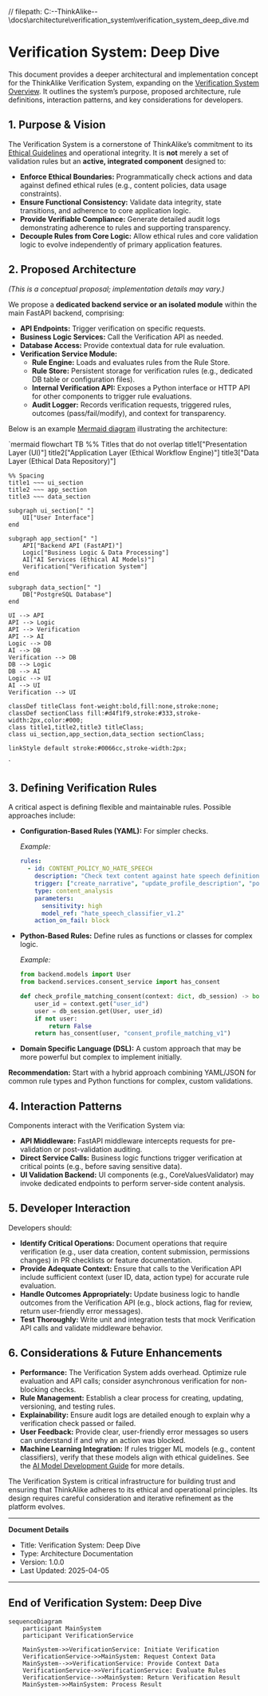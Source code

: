 // filepath: C:\--ThinkAlike--\docs\architecture\verification_system\verification_system_deep_dive.md
# Verification System: Deep Dive

This document provides a deeper architectural and implementation concept for the ThinkAlike Verification System, expanding on the [Verification System Overview](./verification_system.md). It outlines the system’s purpose, proposed architecture, rule definitions, interaction patterns, and key considerations for developers.

## 1. Purpose & Vision

The Verification System is a cornerstone of ThinkAlike’s commitment to its [Ethical Guidelines](../../core/ethics/ethical_guidelines.md) and operational integrity. It is **not** merely a set of validation rules but an **active, integrated component** designed to:

- **Enforce Ethical Boundaries:** Programmatically check actions and data against defined ethical rules (e.g., content policies, data usage constraints).
- **Ensure Functional Consistency:** Validate data integrity, state transitions, and adherence to core application logic.
- **Provide Verifiable Compliance:** Generate detailed audit logs demonstrating adherence to rules and supporting transparency.
- **Decouple Rules from Core Logic:** Allow ethical rules and core validation logic to evolve independently of primary application features.

## 2. Proposed Architecture

*(This is a conceptual proposal; implementation details may vary.)*

We propose a **dedicated backend service or an isolated module** within the main FastAPI backend, comprising:

- **API Endpoints:** Trigger verification on specific requests.
- **Business Logic Services:** Call the Verification API as needed.
- **Database Access:** Provide contextual data for rule evaluation.
- **Verification Service Module:**
  - **Rule Engine:** Loads and evaluates rules from the Rule Store.
  - **Rule Store:** Persistent storage for verification rules (e.g., dedicated DB table or configuration files).
  - **Internal Verification API:** Exposes a Python interface or HTTP API for other components to trigger rule evaluations.
  - **Audit Logger:** Records verification requests, triggered rules, outcomes (pass/fail/modify), and context for transparency.

Below is an example [Mermaid diagram](https://mermaid.js.org) illustrating the architecture:

`mermaid
flowchart TB
    %% Titles that do not overlap
    title1["Presentation Layer (UI)"]
    title2["Application Layer (Ethical Workflow Engine)"]
    title3["Data Layer (Ethical Data Repository)"]

    %% Spacing
    title1 ~~~ ui_section
    title2 ~~~ app_section
    title3 ~~~ data_section

    subgraph ui_section[" "]
        UI["User Interface"]
    end

    subgraph app_section[" "]
        API["Backend API (FastAPI)"]
        Logic["Business Logic & Data Processing"]
        AI["AI Services (Ethical AI Models)"]
        Verification["Verification System"]
    end

    subgraph data_section[" "]
        DB["PostgreSQL Database"]
    end

    UI --> API
    API --> Logic
    API --> Verification
    API --> AI
    Logic --> DB
    AI --> DB
    Verification --> DB
    DB --> Logic
    DB --> AI
    Logic --> UI
    AI --> UI
    Verification --> UI

    classDef titleClass font-weight:bold,fill:none,stroke:none;
    classDef sectionClass fill:#d4f1f9,stroke:#333,stroke-width:2px,color:#000;
    class title1,title2,title3 titleClass;
    class ui_section,app_section,data_section sectionClass;

    linkStyle default stroke:#0066cc,stroke-width:2px;
`


## 3. Defining Verification Rules

A critical aspect is defining flexible and maintainable rules. Possible approaches include:

- **Configuration-Based Rules (YAML):** For simpler checks.

  *Example:*

  ```yaml
  rules:
    - id: CONTENT_POLICY_NO_HATE_SPEECH
      description: "Check text content against hate speech definitions."
      trigger: ["create_narrative", "update_profile_description", "post_community_message"]
      type: content_analysis
      parameters:
        sensitivity: high
        model_ref: "hate_speech_classifier_v1.2"
      action_on_fail: block
  ```

- **Python-Based Rules:** Define rules as functions or classes for complex logic.

  *Example:*

  ```python
  from backend.models import User
  from backend.services.consent_service import has_consent

  def check_profile_matching_consent(context: dict, db_session) -> bool:
      user_id = context.get("user_id")
      user = db_session.get(User, user_id)
      if not user:
          return False
      return has_consent(user, "consent_profile_matching_v1")
  ```

- **Domain Specific Language (DSL):** A custom approach that may be more powerful but complex to implement initially.

**Recommendation:** Start with a hybrid approach combining YAML/JSON for common rule types and Python functions for complex, custom validations.

## 4. Interaction Patterns

Components interact with the Verification System via:

- **API Middleware:** FastAPI middleware intercepts requests for pre-validation or post-validation auditing.
- **Direct Service Calls:** Business logic functions trigger verification at critical points (e.g., before saving sensitive data).
- **UI Validation Backend:** UI components (e.g., CoreValuesValidator) may invoke dedicated endpoints to perform server-side content analysis.

## 5. Developer Interaction

Developers should:

- **Identify Critical Operations:** Document operations that require verification (e.g., user data creation, content submission, permissions changes) in PR checklists or feature documentation.
- **Provide Adequate Context:** Ensure that calls to the Verification API include sufficient context (user ID, data, action type) for accurate rule evaluation.
- **Handle Outcomes Appropriately:** Update business logic to handle outcomes from the Verification API (e.g., block actions, flag for review, return user-friendly error messages).
- **Test Thoroughly:** Write unit and integration tests that mock Verification API calls and validate middleware behavior.

## 6. Considerations & Future Enhancements

- **Performance:** The Verification System adds overhead. Optimize rule evaluation and API calls; consider asynchronous verification for non-blocking checks.
- **Rule Management:** Establish a clear process for creating, updating, versioning, and testing rules.
- **Explainability:** Ensure audit logs are detailed enough to explain why a verification check passed or failed.
- **User Feedback:** Provide clear, user-friendly error messages so users can understand if and why an action was blocked.
- **Machine Learning Integration:** If rules trigger ML models (e.g., content classifiers), verify that these models align with ethical guidelines. See the [AI Model Development Guide](ai_model_development_guide.md) for more details.

The Verification System is critical infrastructure for building trust and ensuring that ThinkAlike adheres to its ethical and operational principles. Its design requires careful consideration and iterative refinement as the platform evolves.

---
**Document Details**
- Title: Verification System: Deep Dive
- Type: Architecture Documentation
- Version: 1.0.0
- Last Updated: 2025-04-05
---
End of Verification System: Deep Dive
---

```mermaid
sequenceDiagram
    participant MainSystem
    participant VerificationService

    MainSystem->>VerificationService: Initiate Verification
    VerificationService->>MainSystem: Request Context Data
    MainSystem-->>VerificationService: Provide Context Data
    VerificationService->>VerificationService: Evaluate Rules
    VerificationService-->>MainSystem: Return Verification Result
    MainSystem->>MainSystem: Process Result
```

